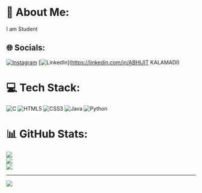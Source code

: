 # 💫 About Me:
I am Student


## 🌐 Socials:
[![Instagram](https://img.shields.io/badge/Instagram-%23E4405F.svg?logo=Instagram&logoColor=white)](https://instagram.com/it's_abhi_737) [![LinkedIn](https://img.shields.io/badge/LinkedIn-%230077B5.svg?logo=linkedin&logoColor=white)](https://linkedin.com/in/ABHIJIT KALAMADI) 

# 💻 Tech Stack:
![C](https://img.shields.io/badge/c-%2300599C.svg?style=plastic&logo=c&logoColor=white) ![HTML5](https://img.shields.io/badge/html5-%23E34F26.svg?style=plastic&logo=html5&logoColor=white) ![CSS3](https://img.shields.io/badge/css3-%231572B6.svg?style=plastic&logo=css3&logoColor=white) ![Java](https://img.shields.io/badge/java-%23ED8B00.svg?style=plastic&logo=openjdk&logoColor=white) ![Python](https://img.shields.io/badge/python-3670A0?style=plastic&logo=python&logoColor=ffdd54)
# 📊 GitHub Stats:
![](https://github-readme-stats.vercel.app/api?username=abhijitmkalamadi&theme=vue-dark&hide_border=false&include_all_commits=false&count_private=true)<br/>
![](https://github-readme-streak-stats.herokuapp.com/?user=abhijitmkalamadi&theme=vue-dark&hide_border=false)<br/>
![](https://github-readme-stats.vercel.app/api/top-langs/?username=abhijitmkalamadi&theme=vue-dark&hide_border=false&include_all_commits=false&count_private=true&layout=compact)

---
[![](https://visitcount.itsvg.in/api?id=abhijitmkalamadi&icon=9&color=1)](https://visitcount.itsvg.in)
